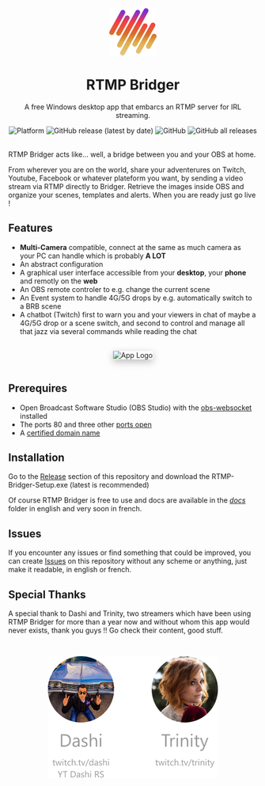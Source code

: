 <div align="center">
	<img src="./docs/assets/logo-app.png" alt="App Logo">
	<h1>RTMP Bridger</h1>
	<p>A free Windows desktop app that embarcs an RTMP server for IRL streaming.</p>
	<img alt="Platform" src="https://img.shields.io/badge/platform-Windows-lightgrey">
	<img alt="GitHub release (latest by date)" src="https://img.shields.io/github/v/release/RoikkuTo/rtmp-bridger">
	<img alt="GitHub" src="https://img.shields.io/github/license/RoikkuTo/rtmp-bridger">
	<img alt="GitHub all releases" src="https://img.shields.io/github/downloads/RoikkuTo/rtmp-bridger/total">
</div>
<br>

RTMP Bridger acts like... well, a bridge between you and your OBS at home.

From wherever you are on the world, share your adventerures on Twitch, Youtube, Facebook or whatever plateform you want, by sending a video stream via RTMP directly to Bridger. Retrieve the images inside OBS and organize your scenes, templates and alerts. When you are ready just go live !

## Features

-   **Multi-Camera** compatible, connect at the same as much camera as your PC can handle which is probably **A LOT**
-   An abstract configuration
-   A graphical user interface accessible from your **desktop**, your **phone** and remotly on the **web**
-   An OBS remote controler to e.g. change the current scene
-   An Event system to handle 4G/5G drops by e.g. automatically switch to a BRB scene
-   A chatbot (Twitch) first to warn you and your viewers in chat of maybe a 4G/5G drop or a scene switch, and second to control and manage all that jazz via several commands while reading the chat

<br>
<div align="center">
	<img src="./docs/assets/gif-bridger.gif" width="325" style="box-shadow: 0 5px 15px #00000044" alt="App Logo">
</div>
<br>

## Prerequires

-   Open Broadcast Software Studio (OBS Studio) with the [obs-websocket](https://github.com/Palakis/obs-websocket) installed
-   The ports 80 and three other [ports open](./docs/Network.md#open-my-ports)
-   A [certified domain name](./docs/Network.md#create-a-no-ip-domain-name)

## Installation

Go to the [Release](https://github.com/RoikkuTo/rtmp-bridger/releases) section of this repository and download the RTMP-Bridger-Setup.exe (latest is recommended)

Of course RTMP Bridger is free to use and docs are available in the [_docs_](https://github.com/RoikkuTo/rtmp-bridger/tree/main/docs) folder in english and very soon in french.

## Issues

If you encounter any issues or find something that could be improved, you can create [Issues](https://github.com/RoikkuTo/rtmp-bridger/issues) on this repository without any scheme or anything, just make it readable, in english or french.

## Special Thanks

A special thank to Dashi and Trinity, two streamers which have been using RTMP Bridger for more than a year now and without whom this app would never exists, thank you guys !! Go check their content, good stuff.

<div align="center">
	<img src="./docs/assets/friends.png" style="margin-top: 30px" alt="friends">
</div>
